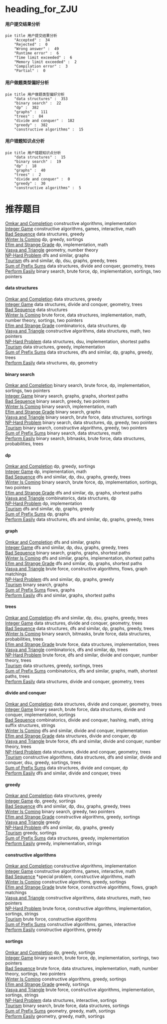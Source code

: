 # heading_for_ZJU
<!-- tabs:start -->
#### **用户提交结果分析**

```mermaid
pie title 用户提交结果分析
    "Accepted" :  34
    "Rejected" :  0
    "Wrong answer" :  49
    "Runtime error" :  6
    "Time limit exceeded" :  6
    "Memory limit exceeded" :  2
    "Compilation error" :  3
    "Partial" :  0
```
#### **用户做题类型偏好分析**

```mermaid
pie title 用户做题类型偏好分析
    "data structures" :  353
    "binary search" :  22
    "dp" :  382
    "graphs" :  111
    "trees" :  84
    "divide and conquer" :  182
    "greedy" :  382
    "constructive algorithms" :  15
```
#### **用户错题知识点分析**

```mermaid
pie title 用户错题知识点分析
    "data structures" :  15
    "binary search" :  19
    "dp" :  18
    "graphs" :  40
    "trees" :  2
    "divide and conquer" :  0
    "greedy" :  30
    "constructive algorithms" :  5
```
<!-- tabs:end -->
# 推荐题目
[Omkar and Completion](http://codeforces.com/problemset/problem/1372/A)		constructive algorithms,
                        implementation		  
[Integer Game](http://codeforces.com/problemset/problem/1375/F)		constructive algorithms,
                        games,
                        interactive,
                        math		  
[Bad Sequence](http://codeforces.com/problemset/problem/1214/C)		data structures,
                        greedy		  
[Winter Is Coming](http://codeforces.com/problemset/problem/747/D)		dp,
                        greedy,
                        sortings		  
[Efim and Strange Grade](https://codeforces.com/contest/719/problem/C)		dp,
                        implementation,
                        math		  
[Vasya and Triangle](https://codeforces.com/contest/1058/problem/D)		geometry,
                        number theory		  
[NP-Hard Problem](http://codeforces.com/problemset/problem/687/A)		dfs and similar,
                        graphs		  
[Tourism](http://codeforces.com/problemset/problem/1220/E)		dfs and similar,
                        dp,
                        dsu,
                        graphs,
                        greedy,
                        trees		  
[Sum of Prefix Sums](http://codeforces.com/problemset/problem/1303/G)		data structures,
                        divide and conquer,
                        geometry,
                        trees		  
[Perform Easily](http://codeforces.com/problemset/problem/1413/C)		binary search,
                        brute force,
                        dp,
                        implementation,
                        sortings,
                        two pointers		  
<!-- tabs:start -->
#### **data structures**
[Omkar and Completion](http://codeforces.com/problemset/problem/1214/C)		data structures,
                        greedy		  
[Integer Game](http://codeforces.com/problemset/problem/1303/G)		data structures,
                        divide and conquer,
                        geometry,
                        trees		  
[Bad Sequence](http://codeforces.com/problemset/problem/475/F)		data structures		  
[Winter Is Coming](https://codeforces.com/contest/831/problem/F)		brute force,
                        data structures,
                        implementation,
                        math,
                        number theory,
                        sortings,
                        two pointers		  
[Efim and Strange Grade](https://codeforces.com/contest/1086/problem/E)		combinatorics,
                        data structures,
                        dp		  
[Vasya and Triangle](http://codeforces.com/problemset/problem/733/E)		constructive algorithms,
                        data structures,
                        math,
                        two pointers		  
[NP-Hard Problem](http://codeforces.com/problemset/problem/1482/D)		data structures,
                        dsu,
                        implementation,
                        shortest paths		  
[Tourism](https://codeforces.com/contest/1248/problem/E)		data structures,
                        greedy,
                        implementation		  
[Sum of Prefix Sums](http://codeforces.com/problemset/problem/708/C)		data structures,
                        dfs and similar,
                        dp,
                        graphs,
                        greedy,
                        trees		  
[Perform Easily](http://codeforces.com/problemset/problem/932/F)		data structures,
                        dp,
                        geometry		  
#### **binary search**
[Omkar and Completion](http://codeforces.com/problemset/problem/1413/C)		binary search,
                        brute force,
                        dp,
                        implementation,
                        sortings,
                        two pointers		  
[Integer Game](https://codeforces.com/contest/1261/problem/C)		binary search,
                        graphs,
                        graphs,
                        shortest paths		  
[Bad Sequence](http://codeforces.com/problemset/problem/343/C)		binary search,
                        greedy,
                        two pointers		  
[Winter Is Coming](http://codeforces.com/problemset/problem/555/D)		binary search,
                        implementation,
                        math		  
[Efim and Strange Grade](http://codeforces.com/problemset/problem/125/E)		binary search,
                        graphs		  
[Vasya and Triangle](https://codeforces.com/contest/1199/problem/D)		binary search,
                        brute force,
                        data structures,
                        sortings		  
[NP-Hard Problem](http://codeforces.com/problemset/problem/1492/C)		binary search,
                        data structures,
                        dp,
                        greedy,
                        two pointers		  
[Tourism](http://codeforces.com/problemset/problem/1463/D)		binary search,
                        constructive algorithms,
                        greedy,
                        two pointers		  
[Sum of Prefix Sums](http://codeforces.com/problemset/problem/1490/G)		binary search,
                        data structures,
                        math		  
[Perform Easily](http://codeforces.com/problemset/problem/1479/D)		binary search,
                        bitmasks,
                        brute force,
                        data structures,
                        probabilities,
                        trees		  
#### **dp**
[Omkar and Completion](http://codeforces.com/problemset/problem/747/D)		dp,
                        greedy,
                        sortings		  
[Integer Game](https://codeforces.com/contest/719/problem/C)		dp,
                        implementation,
                        math		  
[Bad Sequence](http://codeforces.com/problemset/problem/1220/E)		dfs and similar,
                        dp,
                        dsu,
                        graphs,
                        greedy,
                        trees		  
[Winter Is Coming](http://codeforces.com/problemset/problem/1413/C)		binary search,
                        brute force,
                        dp,
                        implementation,
                        sortings,
                        two pointers		  
[Efim and Strange Grade](http://codeforces.com/problemset/problem/507/E)		dfs and similar,
                        dp,
                        graphs,
                        shortest paths		  
[Vasya and Triangle](https://codeforces.com/contest/1086/problem/E)		combinatorics,
                        data structures,
                        dp		  
[NP-Hard Problem](http://codeforces.com/problemset/problem/1206/B)		dp,
                        implementation		  
[Tourism](http://codeforces.com/problemset/problem/909/E)		dfs and similar,
                        dp,
                        graphs,
                        greedy		  
[Sum of Prefix Sums](http://codeforces.com/problemset/problem/721/C)		dp,
                        graphs		  
[Perform Easily](http://codeforces.com/problemset/problem/708/C)		data structures,
                        dfs and similar,
                        dp,
                        graphs,
                        greedy,
                        trees		  
#### **graph**
[Omkar and Completion](http://codeforces.com/problemset/problem/687/A)		dfs and similar,
                        graphs		  
[Integer Game](http://codeforces.com/problemset/problem/1220/E)		dfs and similar,
                        dp,
                        dsu,
                        graphs,
                        greedy,
                        trees		  
[Bad Sequence](https://codeforces.com/contest/1261/problem/C)		binary search,
                        graphs,
                        graphs,
                        shortest paths		  
[Winter Is Coming](http://codeforces.com/problemset/problem/1301/F)		dfs and similar,
                        graphs,
                        implementation,
                        shortest paths		  
[Efim and Strange Grade](http://codeforces.com/problemset/problem/507/E)		dfs and similar,
                        dp,
                        graphs,
                        shortest paths		  
[Vasya and Triangle](https://codeforces.com/contest/1047/problem/D)		brute force,
                        constructive algorithms,
                        flows,
                        graph matchings		  
[NP-Hard Problem](http://codeforces.com/problemset/problem/909/E)		dfs and similar,
                        dp,
                        graphs,
                        greedy		  
[Tourism](http://codeforces.com/problemset/problem/125/E)		binary search,
                        graphs		  
[Sum of Prefix Sums](http://codeforces.com/problemset/problem/1187/G)		flows,
                        graphs		  
[Perform Easily](http://codeforces.com/problemset/problem/598/D)		dfs and similar,
                        graphs,
                        shortest paths		  
#### **trees**
[Omkar and Completion](http://codeforces.com/problemset/problem/1220/E)		dfs and similar,
                        dp,
                        dsu,
                        graphs,
                        greedy,
                        trees		  
[Integer Game](http://codeforces.com/problemset/problem/1303/G)		data structures,
                        divide and conquer,
                        geometry,
                        trees		  
[Bad Sequence](http://codeforces.com/problemset/problem/708/C)		data structures,
                        dfs and similar,
                        dp,
                        graphs,
                        greedy,
                        trees		  
[Winter Is Coming](http://codeforces.com/problemset/problem/1479/D)		binary search,
                        bitmasks,
                        brute force,
                        data structures,
                        probabilities,
                        trees		  
[Efim and Strange Grade](http://codeforces.com/problemset/problem/1511/C)		brute force,
                        data structures,
                        implementation,
                        trees		  
[Vasya and Triangle](http://codeforces.com/problemset/problem/1499/F)		combinatorics,
                        dfs and similar,
                        dp,
                        trees		  
[NP-Hard Problem](http://codeforces.com/problemset/problem/1491/E)		brute force,
                        dfs and similar,
                        divide and conquer,
                        number theory,
                        trees		  
[Tourism](http://codeforces.com/problemset/problem/1466/D)		data structures,
                        greedy,
                        sortings,
                        trees		  
[Sum of Prefix Sums](http://codeforces.com/problemset/problem/1495/D)		combinatorics,
                        dfs and similar,
                        graphs,
                        math,
                        shortest paths,
                        trees		  
[Perform Easily](http://codeforces.com/problemset/problem/1303/G)		data structures,
                        divide and conquer,
                        geometry,
                        trees		  
#### **divide and conquer**
[Omkar and Completion](http://codeforces.com/problemset/problem/1303/G)		data structures,
                        divide and conquer,
                        geometry,
                        trees		  
[Integer Game](http://codeforces.com/problemset/problem/1461/D)		binary search,
                        brute force,
                        data structures,
                        divide and conquer,
                        implementation,
                        sortings		  
[Bad Sequence](http://codeforces.com/problemset/problem/1466/G)		combinatorics,
                        divide and conquer,
                        hashing,
                        math,
                        string suffix structures,
                        strings		  
[Winter Is Coming](http://codeforces.com/problemset/problem/1490/D)		dfs and similar,
                        divide and conquer,
                        implementation		  
[Efim and Strange Grade](https://codeforces.com/contest/1483/problem/C)		data structures,
                        divide and conquer,
                        dp		  
[Vasya and Triangle](http://codeforces.com/problemset/problem/1491/E)		brute force,
                        dfs and similar,
                        divide and conquer,
                        number theory,
                        trees		  
[NP-Hard Problem](http://codeforces.com/problemset/problem/1303/G)		data structures,
                        divide and conquer,
                        geometry,
                        trees		  
[Tourism](http://codeforces.com/problemset/problem/1494/D)		constructive algorithms,
                        data structures,
                        dfs and similar,
                        divide and conquer,
                        dsu,
                        greedy,
                        sortings,
                        trees		  
[Sum of Prefix Sums](http://codeforces.com/problemset/problem/1482/E)		data structures,
                        divide and conquer,
                        dp		  
[Perform Easily](http://codeforces.com/problemset/problem/566/C)		dfs and similar,
                        divide and conquer,
                        trees		  
#### **greedy**
[Omkar and Completion](http://codeforces.com/problemset/problem/1214/C)		data structures,
                        greedy		  
[Integer Game](http://codeforces.com/problemset/problem/747/D)		dp,
                        greedy,
                        sortings		  
[Bad Sequence](http://codeforces.com/problemset/problem/1220/E)		dfs and similar,
                        dp,
                        dsu,
                        graphs,
                        greedy,
                        trees		  
[Winter Is Coming](http://codeforces.com/problemset/problem/343/C)		binary search,
                        greedy,
                        two pointers		  
[Efim and Strange Grade](http://codeforces.com/problemset/problem/779/C)		constructive algorithms,
                        greedy,
                        sortings		  
[Vasya and Triangle](http://codeforces.com/problemset/problem/1037/B)		greedy		  
[NP-Hard Problem](http://codeforces.com/problemset/problem/909/E)		dfs and similar,
                        dp,
                        graphs,
                        greedy		  
[Tourism](http://codeforces.com/problemset/problem/1175/D)		greedy,
                        sortings		  
[Sum of Prefix Sums](https://codeforces.com/contest/1248/problem/E)		data structures,
                        greedy,
                        implementation		  
[Perform Easily](https://codeforces.com/contest/1086/problem/C)		greedy,
                        implementation,
                        strings		  
#### **constructive algorithms**
[Omkar and Completion](http://codeforces.com/problemset/problem/1372/A)		constructive algorithms,
                        implementation		  
[Integer Game](http://codeforces.com/problemset/problem/1375/F)		constructive algorithms,
                        games,
                        interactive,
                        math		  
[Bad Sequence](http://codeforces.com/problemset/problem/638/A)		*special problem,
                        constructive algorithms,
                        math		  
[Winter Is Coming](http://codeforces.com/problemset/problem/779/C)		constructive algorithms,
                        greedy,
                        sortings		  
[Efim and Strange Grade](https://codeforces.com/contest/1047/problem/D)		brute force,
                        constructive algorithms,
                        flows,
                        graph matchings		  
[Vasya and Triangle](http://codeforces.com/problemset/problem/733/E)		constructive algorithms,
                        data structures,
                        math,
                        two pointers		  
[NP-Hard Problem](http://codeforces.com/problemset/problem/1316/B)		brute force,
                        constructive algorithms,
                        implementation,
                        sortings,
                        strings		  
[Tourism](http://codeforces.com/problemset/problem/42/C)		brute force,
                        constructive algorithms		  
[Sum of Prefix Sums](https://codeforces.com/contest/1504/problem/D)		constructive algorithms,
                        games,
                        interactive		  
[Perform Easily](https://codeforces.com/contest/483/problem/C)		constructive algorithms,
                        greedy		  
#### **sortings**
[Omkar and Completion](http://codeforces.com/problemset/problem/747/D)		dp,
                        greedy,
                        sortings		  
[Integer Game](http://codeforces.com/problemset/problem/1413/C)		binary search,
                        brute force,
                        dp,
                        implementation,
                        sortings,
                        two pointers		  
[Bad Sequence](https://codeforces.com/contest/831/problem/F)		brute force,
                        data structures,
                        implementation,
                        math,
                        number theory,
                        sortings,
                        two pointers		  
[Winter Is Coming](http://codeforces.com/problemset/problem/779/C)		constructive algorithms,
                        greedy,
                        sortings		  
[Efim and Strange Grade](http://codeforces.com/problemset/problem/1175/D)		greedy,
                        sortings		  
[Vasya and Triangle](http://codeforces.com/problemset/problem/1316/B)		brute force,
                        constructive algorithms,
                        implementation,
                        sortings,
                        strings		  
[NP-Hard Problem](http://codeforces.com/problemset/problem/1080/F)		data structures,
                        interactive,
                        sortings		  
[Tourism](https://codeforces.com/contest/1199/problem/D)		binary search,
                        brute force,
                        data structures,
                        sortings		  
[Sum of Prefix Sums](https://codeforces.com/contest/1496/problem/C)		geometry,
                        greedy,
                        math,
                        sortings		  
[Perform Easily](http://codeforces.com/problemset/problem/1495/A)		geometry,
                        greedy,
                        math,
                        sortings		  
<!-- tabs:end -->
